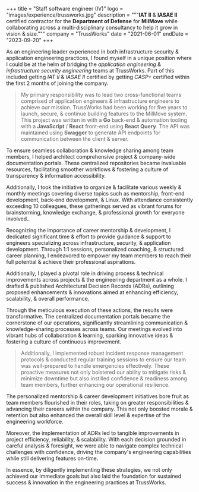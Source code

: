 +++
title = "Staff software engineer (IV)"
logo = "images/experience/trussworks.jpg"
description = """**IAT II** & **IASAE II** certified contractor for the **Department of Defense** for **MilMove** while collaborating across a multi-disciplinary consultancy to help it grow in vision & size."""
company = "TrussWorks"
date = "2021-06-01"
endDate = "2023-09-20"
+++

As an engineering leader experienced in both infrastructure security &
application engineering practices, I found myself in a unique position where I
could be at the helm of bridging the *application engineering* & *infrastructure
security engineering* teams at TrussWorks. Part of this included getting *IAT
II* & *IASAE II* certified by getting *CASP+* certified within the first 2
months of joining the company.

> My primary responsibility was to lead two cross-functional teams comprised of
> application engineers & infrastructure engineers to achieve our mission.
> TrussWorks had been working for five years to launch, secure, & continue
> building features to the MilMove system. This project was written in with a
> **Go** back-end & automation tooling with a **JavaScript** / **React**
> front-end using **React Query**. The API was maintained using **Swagger** to
> generate API endpoints for communication between the client & server.

To ensure seamless collaboration & knowledge sharing among team members, I
helped architect comprehensive project & company-wide documentation portals.
These centralized repositories became invaluable resources, facilitating
smoother workflows & fostering a culture of transparency & information
accessibility.

Additionally, I took the initiative to organize & facilitate various weekly
& monthly meetings covering diverse topics such as mentorship, front-end
development, back-end development, & Linux. With attendance consistently
exceeding 10 colleagues, these gatherings served as vibrant forums for
brainstorming, knowledge exchange, & professional growth for everyone
involved..

Recognizing the importance of career mentorship & development, I dedicated
significant time & effort to provide guidance & support to engineers
specializing across infrastructure, security, & application development.
Through 1:1 sessions, personalized coaching, & structured career planning, I
endeavored to empower my team members to reach their full potential & achieve
their professional aspirations.

Additionally, I played a pivotal role in driving process & technical
improvements across projects & the engineering department as a whole. I drafted
& published Architectural Decision Records (ADRs), outlining proposed
enhancements & innovations aimed at enhancing efficiency, scalability, & overall
performance.

Through the meticulous execution of these actions, the results were
transformative. The centralized documentation portals became the cornerstone of
our operations, significantly streamlining communication & knowledge-sharing
processes across teams. Our meetings evolved into vibrant hubs of collaboration
& learning, sparking innovative ideas & fostering a culture of continuous
improvement.

> Additionally, I implemented robust incident response management protocols &
> conducted regular training sessions to ensure our team was well-prepared to
> handle emergencies effectively. These proactive measures not only bolstered
> our ability to mitigate risks & minimize downtime but also instilled
> confidence & readiness among team members, further enhancing our operational
> resilience.

The personalized mentorship & career development initiatives bore fruit as
team members flourished in their roles, taking on greater responsibilities &
advancing their careers within the company. This not only boosted morale &
retention but also enhanced the overall skill level & expertise of the
engineering workforce.

Moreover, the implementation of ADRs led to tangible improvements in project
efficiency, reliability, & scalability. With each decision grounded in careful
analysis & foresight, we were able to navigate complex technical challenges
with confidence, driving the company's engineering capabilities while still
delivering features on-time.

In essence, by diligently implementing these strategies, we not only achieved
our immediate goals but also laid the foundation for sustained success &
innovation in the engineering practices at TrussWorks.
